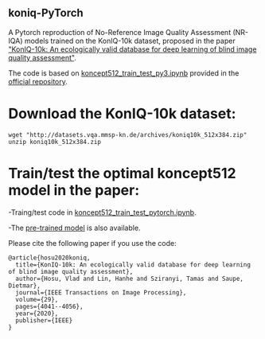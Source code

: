 ## koniq-PyTorch

A Pytorch reproduction of No-Reference Image Quality Assessment (NR-IQA) models trained on the KonIQ-10k dataset, proposed in the paper ["KonIQ-10k: An ecologically valid database for deep learning of blind image quality assessment"](https://arxiv.org/abs/1910.06180).

The code is based on [koncept512_train_test_py3.ipynb](https://github.com/subpic/koniq/blob/master/koncept512_train_test_py3.ipynb) provided in the [official repository](https://github.com/subpic/koniq).


# Download the KonIQ-10k dataset:

```wget "http://datasets.vqa.mmsp-kn.de/archives/koniq10k_512x384.zip"```  
```unzip koniq10k_512x384.zip```  

# Train/test the optimal koncept512 model in the paper:
-Traing/test code in [koncept512_train_test_pytorch.ipynb](https://github.com/ZhengyuZhao/koniq-PyTorch/blob/master/koncept512_train_test_pytorch.ipynb).

-The [pre-trained model](https://surfdrive.surf.nl/files/index.php/s/oeGv7wEyyMwwbIO) is also available.

Please cite the following paper if you use the code:
```
@article{hosu2020koniq,
  title={KonIQ-10k: An ecologically valid database for deep learning of blind image quality assessment},
  author={Hosu, Vlad and Lin, Hanhe and Sziranyi, Tamas and Saupe, Dietmar},
  journal={IEEE Transactions on Image Processing},
  volume={29},
  pages={4041--4056},
  year={2020},
  publisher={IEEE}
}
```
